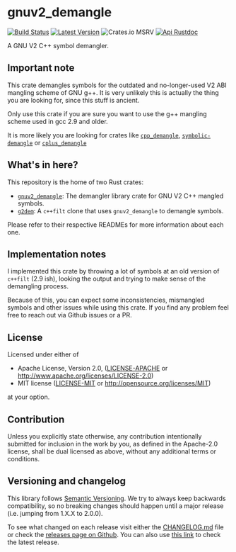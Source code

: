 # gnuv2_demangle

[![Build Status]][actions]
[![Latest Version]][crates.io]
![Crates.io MSRV]
[![Api Rustdoc]][rustdoc]

[Build Status]: https://img.shields.io/github/actions/workflow/status/Decompollaborate/gnuv2_demangle/build_and_publish_crate.yml
[actions]: https://github.com/Decompollaborate/gnuv2_demangle/actions
[Latest Version]: https://img.shields.io/crates/v/gnuv2_demangle
[crates.io]: https://crates.io/crates/gnuv2_demangle
[Crates.io MSRV]: https://img.shields.io/crates/msrv/gnuv2_demangle
[Api Rustdoc]: https://img.shields.io/badge/api-rustdoc-blue
[rustdoc]: https://docs.rs/gnuv2_demangle

A GNU V2 C++ symbol demangler.

## Important note

This crate demangles symbols for the outdated and no-longer-used V2 ABI
mangling scheme of GNU g++. It is very unlikely this is  actually the thing you
are looking for, since this stuff is ancient.

Only use this crate if you are sure you want to use the g++ mangling scheme
used in gcc 2.9 and older.

It is more likely you are looking for crates like
[`cpp_demangle`](https://crates.io/crates/cpp_demangle),
[`symbolic-demangle`](https://crates.io/crates/symbolic-demangle)
or [`cplus_demangle`](https://crates.io/crates/cplus_demangle)

## What's in here?

This repository is the home of two Rust crates:

- [`gnuv2_demangle`](src/gnuv2_demangle/): The demangler library crate for GNU
  V2 C++ mangled symbols.
- [`g2dem`](src/g2dem/): A `c++filt` clone that uses `gnuv2_demangle` to
  demangle symbols.

Please refer to their respective READMEs for more information about each one.

## Implementation notes

I implemented this crate by throwing a lot of symbols at an old version of
`c++filt` (2.9 ish), looking the output and trying to make sense of the
demangling process.

Because of this, you can expect some inconsistencies, mismangled symbols and
other issues while using this crate. If you find any problem feel free to reach
out via Github issues or a PR.

## License

Licensed under either of

- Apache License, Version 2.0, ([LICENSE-APACHE](LICENSE-APACHE) or
  <http://www.apache.org/licenses/LICENSE-2.0>)
- MIT license ([LICENSE-MIT](LICENSE-MIT) or <http://opensource.org/licenses/MIT>)

at your option.

## Contribution

Unless you explicitly state otherwise, any contribution intentionally submitted
for inclusion in the work by you, as defined in the Apache-2.0 license, shall
be dual licensed as above, without any additional terms or conditions.

## Versioning and changelog

This library follows [Semantic Versioning](https://semver.org/spec/v2.0.0.html).
We try to always keep backwards compatibility, so no breaking changes should
happen until a major release (i.e. jumping from 1.X.X to 2.0.0).

To see what changed on each release visit either the
[CHANGELOG.md](https://github.com/Decompollaborate/gnuv2_demangle/blob/main/CHANGELOG.md)
file or check the [releases page on Github](https://github.com/Decompollaborate/gnuv2_demangle/releases).
You can also use [this link](https://github.com/Decompollaborate/gnuv2_demangle/releases/latest)
to check the latest release.
